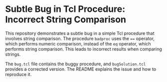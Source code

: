 # Subtle Bug in Tcl Procedure: Incorrect String Comparison

This repository demonstrates a subtle bug in a simple Tcl procedure that involves string comparison.  The procedure `badproc` uses the `==` operator, which performs numeric comparison, instead of the `eq` operator, which performs string comparison.  This leads to incorrect results when comparing strings.

The `bug.tcl` file contains the buggy procedure, and `bugSolution.tcl` provides a corrected version.  The README explains the issue and how to reproduce it.